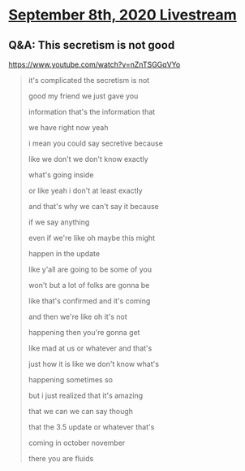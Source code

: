 # [September 8th, 2020 Livestream](../2020-09-08.md)
## Q&A: This secretism is not good
https://www.youtube.com/watch?v=nZnTSGGqVYo
> it's complicated the secretism is not
>
> good my friend we just gave you
>
> information that's the information that
>
> we have right now yeah
>
> i mean you could say secretive because
>
> like we don't we don't know exactly
>
> what's going inside
>
> or like yeah i don't at least exactly
>
> and that's why we can't say it because
>
> if we say anything
>
> even if we're like oh maybe this might
>
> happen in the update
>
> like y'all are going to be some of you
>
> won't but a lot of folks are gonna be
>
> like that's confirmed and it's coming
>
> and then we're like oh it's not
>
> happening then you're gonna get
>
> like mad at us or whatever and that's
>
> just how it is like we don't know what's
>
> happening sometimes so
>
> but i just realized that it's amazing
>
> that we can we can say though
>
> that the 3.5 update or whatever that's
>
> coming in october november
>
> there you are fluids
>
